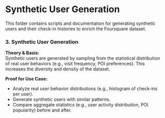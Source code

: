 # Synthetic User Generation

This folder contains scripts and documentation for generating synthetic users and their check-in histories to enrich the Foursquare dataset.

### 3. Synthetic User Generation

**Theory & Basis:**  
Synthetic users are generated by sampling from the statistical distribution of real user behaviors (e.g., visit frequency, POI preferences). This increases the diversity and density of the dataset.

**Proof for Use Case:**  
- Analyze real user behavior distributions (e.g., histogram of check-ins per user).
- Generate synthetic users with similar patterns.
- Compare aggregate statistics (e.g., user activity distribution, POI popularity) before and after.
